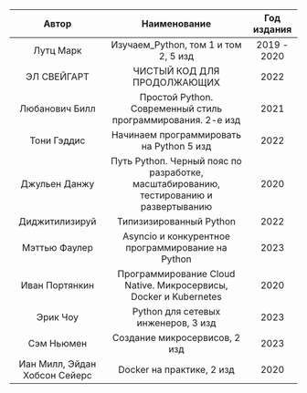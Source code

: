 |             Автор             |                                     Наименование                                      | Год издания |
|:-----------------------------:|:-------------------------------------------------------------------------------------:|:-----------:|
|           Лутц Марк           |                         Изучаем_Python, том 1 и том 2, 5 изд                          | 2019 - 2020 |
|          ЭЛ СВЕЙГАРТ          |                              ЧИСТЫЙ КОД ДЛЯ ПРОДОЛЖАЮЩИХ                              |    2022     |
|        Любанович Билл         |              Простой Python. Современный стиль программирования. 2-е изд              |    2021     |
|          Тони Гэддис          |                       Начинаем программировать на Python 5 изд                        |    2022     |
 |         Джульен Данжу         | Путь Pythoп. Черный пояс по разработке, масштабированию, тестированию и развертыванию |    2020     |
|        Диджитилизируй         |                                Типизизированный Python                                |    2022     |
|         Мэттью Фаулер         |                   Asyncio и конкурентное программирование на Python                   |    2023     |
|        Иван Портянкин         |           Программирование Cloud Native. Микросервисы, Docker и Kubernetes            |    2020     |
|           Эрик Чоу            |                          Python для сетевых инженеров, 3 изд                          |    2023     |
|          Сэм Ньюмен           |                             Создание микросервисов, 2 изд                             |    2023     |
| Иан Милл, Эйдан Хобсон Сейерс |                               Docker на практике, 2 изд                               |    2020     |

